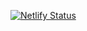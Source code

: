 [![Netlify Status](https://api.netlify.com/api/v1/badges/5858dd76-8fea-4b13-a769-0d06dfa8a28f/deploy-status)](https://app.netlify.com/sites/notatnik/deploys)
